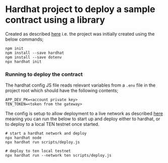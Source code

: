 # Hardhat project to deploy a sample contract using a library

Created as described [here](https://hardhat.org/tutorial/creating-a-new-hardhat-project) i.e. the project was initially
created using the below commands;

```shell
npm init
npm install --save hardhat
npm install --save dotenv
npx hardhat init
```

### Running to deploy the contract

The hardhat config JS file reads relevant variables from a `.env` file in the project root which should have the following contents;

```shell
APP_DEV_PK=<account private key>
TEN_TOKEN=<token from the gateway>
```

The config is setup to allow deployment to a live network as described [here](https://hardhat.org/tutorial/deploying-to-a-live-network)
meaning you can run the below to start up and deploy either to hardhat, or to deploy to a local TEN testnet once started.

```shell
# start a hardhat network and deploy 
npx hardhat node
npx hardhat run scripts/deploy.js

# deploy to ten local testnet 
npx hardhat run --network ten scripts/deploy.js
```



